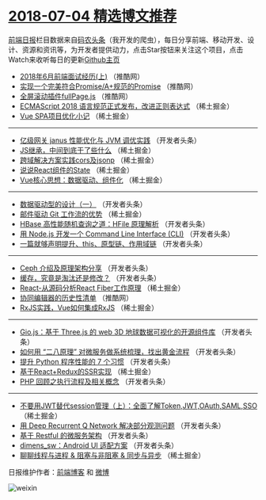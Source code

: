 # [2018-07-04 精选博文推荐](https://toutiao.qdkfweb.cn/date/2018/07/04)

[前端日报](https://qdkfweb.cn/c/news)栏目数据来自[码农头条](https://toutiao.qdkfweb.cn/)（我开发的爬虫），每日分享前端、移动开发、设计、资源和资讯等，为开发者提供动力，点击Star按钮来关注这个项目，点击Watch来收听每日的更新[Github主页](https://github.com/kujian/frontendDaily)
* [2018年6月前端面试经历(上)](https://toutiao.qdkfweb.cn/79265.html) （推酷网）
* [实现一个完美符合Promise/A+规范的Promise](https://toutiao.qdkfweb.cn/79266.html) （推酷网）
* [全屏滚动插件fullPage.js](https://toutiao.qdkfweb.cn/79263.html) （推酷网）
* [ECMAScript 2018 语言规范正式发布，改进正则表达式](https://toutiao.qdkfweb.cn/79211.html) （稀土掘金）
* [Vue SPA项目优化小记](https://toutiao.qdkfweb.cn/79212.html) （稀土掘金）

***
* [亿级网关 janus 性能优化与 JVM 调优实践](https://toutiao.qdkfweb.cn/79229.html) （开发者头条）
* [JS继承，中间到底干了些什么](https://toutiao.qdkfweb.cn/79210.html) （稀土掘金）
* [跨域解决方案实践cors及jsonp](https://toutiao.qdkfweb.cn/79203.html) （稀土掘金）
* [说说React组件的State](https://toutiao.qdkfweb.cn/79201.html) （稀土掘金）
* [Vue核心思想：数据驱动、组件化](https://toutiao.qdkfweb.cn/79209.html) （稀土掘金）

***
* [数据驱动型的设计（一）](https://toutiao.qdkfweb.cn/79247.html) （开发者头条）
* [邮件驱动 Git 工作流的优势](https://toutiao.qdkfweb.cn/79202.html) （稀土掘金）
* [HBase 高性能随机查询之道：HFile 原理解析](https://toutiao.qdkfweb.cn/79243.html) （开发者头条）
* [用 Node.js 开发一个 Command Line Interface (CLI)](https://toutiao.qdkfweb.cn/79244.html) （开发者头条）
* [一篇就够声明提升、this、原型链、作用域链](https://toutiao.qdkfweb.cn/79235.html) （开发者头条）

***
* [Ceph 介绍及原理架构分享](https://toutiao.qdkfweb.cn/79237.html) （开发者头条）
* [缓存，究竟是淘汰还是修改？](https://toutiao.qdkfweb.cn/79238.html) （开发者头条）
* [React-从源码分析React Fiber工作原理](https://toutiao.qdkfweb.cn/79206.html) （稀土掘金）
* [协同编辑器的历史性清单](https://toutiao.qdkfweb.cn/79264.html) （推酷网）
* [RxJS实践，Vue如何集成RxJS](https://toutiao.qdkfweb.cn/79204.html) （稀土掘金）

***
* [Gio.js：基于 Three.js 的 web 3D 地球数据可视化的开源组件库](https://toutiao.qdkfweb.cn/79233.html) （开发者头条）
* [如何用 “二八原理” 对微服务做系统梳理，找出黄金流程](https://toutiao.qdkfweb.cn/79241.html) （开发者头条）
* [提升 Python 程序性能的 7 个习惯](https://toutiao.qdkfweb.cn/79231.html) （开发者头条）
* [基于React+Redux的SSR实现](https://toutiao.qdkfweb.cn/79207.html) （稀土掘金）
* [PHP 回顾之执行流程及相关概念](https://toutiao.qdkfweb.cn/79234.html) （开发者头条）

***
* [不要用JWT替代session管理（上）：全面了解Token,JWT,OAuth,SAML,SSO](https://toutiao.qdkfweb.cn/79200.html) （稀土掘金）
* [用 Deep Recurrent Q Network 解决部分观测问题](https://toutiao.qdkfweb.cn/79246.html) （开发者头条）
* [基于 Restful 的微服务架构](https://toutiao.qdkfweb.cn/79236.html) （开发者头条）
* [dimens_sw：Android UI 适配方案](https://toutiao.qdkfweb.cn/79248.html) （开发者头条）
* [聊聊线程与进程 &amp; 阻塞与非阻塞 &amp; 同步与异步](https://toutiao.qdkfweb.cn/79213.html) （稀土掘金）

日报维护作者：[前端博客](https://qdkfweb.cn/) 和 [微博](https://qdkfweb.cn/go/weibo)

![weixin](https://user-images.githubusercontent.com/3055447/38468989-651132ac-3b80-11e8-8e6b-15122322a9d7.png)